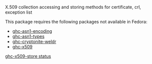 X.509 collection accessing and storing methods for certificate, crl, exception list

This package requires the following packages not available in Fedora:

* [ghc-asn1-encoding](../ghc-asn1-encoding)
* [ghc-asn1-types](../ghc-asn1-types)
* [ghc-cryptonite-weldr](../ghc-cryptonite-weldr)
* [ghc-x509](../ghc-x509)

[ghc-x509-store status](https://copr.fedorainfracloud.org/coprs/dshea/bdcs-haskell-deps/package/ghc-x509-store/status_image/last_build.png)
